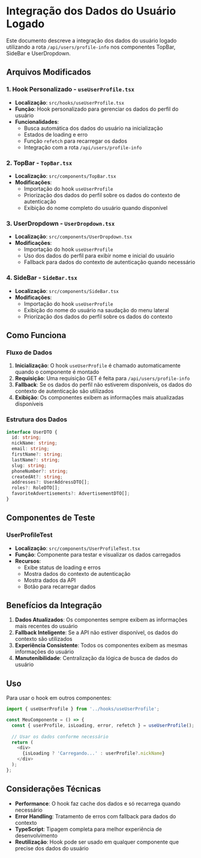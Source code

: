 # Integração dos Dados do Usuário Logado

Este documento descreve a integração dos dados do usuário logado utilizando a rota `/api/users/profile-info` nos componentes TopBar, SideBar e UserDropdown.

## Arquivos Modificados

### 1. Hook Personalizado - `useUserProfile.tsx`
- **Localização**: `src/hooks/useUserProfile.tsx`
- **Função**: Hook personalizado para gerenciar os dados do perfil do usuário
- **Funcionalidades**:
  - Busca automática dos dados do usuário na inicialização
  - Estados de loading e erro
  - Função `refetch` para recarregar os dados
  - Integração com a rota `/api/users/profile-info`

### 2. TopBar - `TopBar.tsx`
- **Localização**: `src/components/TopBar.tsx`
- **Modificações**:
  - Importação do hook `useUserProfile`
  - Priorização dos dados do perfil sobre os dados do contexto de autenticação
  - Exibição do nome completo do usuário quando disponível

### 3. UserDropdown - `UserDropdown.tsx`
- **Localização**: `src/components/UserDropdown.tsx`
- **Modificações**:
  - Importação do hook `useUserProfile`
  - Uso dos dados do perfil para exibir nome e inicial do usuário
  - Fallback para dados do contexto de autenticação quando necessário

### 4. SideBar - `SideBar.tsx`
- **Localização**: `src/components/SideBar.tsx`
- **Modificações**:
  - Importação do hook `useUserProfile`
  - Exibição do nome do usuário na saudação do menu lateral
  - Priorização dos dados do perfil sobre os dados do contexto

## Como Funciona

### Fluxo de Dados
1. **Inicialização**: O hook `useUserProfile` é chamado automaticamente quando o componente é montado
2. **Requisição**: Uma requisição GET é feita para `/api/users/profile-info`
3. **Fallback**: Se os dados do perfil não estiverem disponíveis, os dados do contexto de autenticação são utilizados
4. **Exibição**: Os componentes exibem as informações mais atualizadas disponíveis

### Estrutura dos Dados
```typescript
interface UserDTO {
  id: string;
  nickName: string;
  email: string;
  firstName?: string;
  lastName?: string;
  slug: string;
  phoneNumber?: string;
  createdAt?: string;
  addresses?: UserAddressDTO[];
  roles?: RoleDTO[];
  favoriteAdvertisements?: AdvertisementDTO[];
}
```

## Componentes de Teste

### UserProfileTest
- **Localização**: `src/components/UserProfileTest.tsx`
- **Função**: Componente para testar e visualizar os dados carregados
- **Recursos**:
  - Exibe status de loading e erros
  - Mostra dados do contexto de autenticação
  - Mostra dados da API
  - Botão para recarregar dados

## Benefícios da Integração

1. **Dados Atualizados**: Os componentes sempre exibem as informações mais recentes do usuário
2. **Fallback Inteligente**: Se a API não estiver disponível, os dados do contexto são utilizados
3. **Experiência Consistente**: Todos os componentes exibem as mesmas informações do usuário
4. **Manutenibilidade**: Centralização da lógica de busca de dados do usuário

## Uso

Para usar o hook em outros componentes:

```typescript
import { useUserProfile } from '../hooks/useUserProfile';

const MeuComponente = () => {
  const { userProfile, isLoading, error, refetch } = useUserProfile();
  
  // Usar os dados conforme necessário
  return (
    <div>
      {isLoading ? 'Carregando...' : userProfile?.nickName}
    </div>
  );
};
```

## Considerações Técnicas

- **Performance**: O hook faz cache dos dados e só recarrega quando necessário
- **Error Handling**: Tratamento de erros com fallback para dados do contexto
- **TypeScript**: Tipagem completa para melhor experiência de desenvolvimento
- **Reutilização**: Hook pode ser usado em qualquer componente que precise dos dados do usuário

